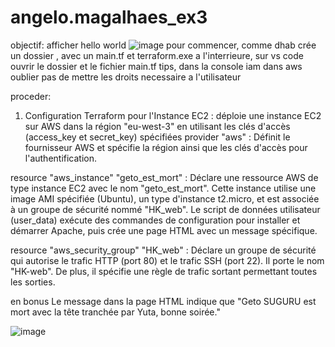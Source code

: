 # angelo.magalhaes_ex3
objectif: afficher hello world
![image](https://github.com/Lo0kii/angelo.magalhaes_ex3/assets/109228312/bcda9037-9faf-455b-8756-ad86d8e3ac11)
pour commencer, comme dhab crée un dossier , avec un main.tf et terraform.exe a l'interrieure, sur vs code ouvrir le dossier et le fichier main.tf
tips, dans la console iam dans aws oublier pas de mettre les droits necessaire a l'utilisateur 


proceder: 
1. Configuration Terraform pour l'Instance EC2 :
 déploie une instance EC2 sur AWS dans la région "eu-west-3" en utilisant les clés d'accès (access_key et secret_key) spécifiées
provider "aws" : Définit le fournisseur AWS et spécifie la région ainsi que les clés d'accès pour l'authentification.

resource "aws_instance" "geto_est_mort" : Déclare une ressource AWS de type instance EC2 avec le nom "geto_est_mort". Cette instance utilise une image AMI spécifiée (Ubuntu), un type d'instance t2.micro, et est associée à un groupe de sécurité nommé "HK_web". Le script de données utilisateur (user_data) exécute des commandes de configuration pour installer et démarrer Apache, puis crée une page HTML avec un message spécifique.

resource "aws_security_group" "HK_web" : Déclare un groupe de sécurité qui autorise le trafic HTTP (port 80) et le trafic SSH (port 22). Il porte le nom "HK-web". De plus, il spécifie une règle de trafic sortant permettant toutes les sorties.

en bonus Le message dans la page HTML indique que "Geto SUGURU est mort avec la tête tranchée par Yuta, bonne soirée."

   ![image](https://github.com/Lo0kii/angelo.magalhaes_ex3/assets/109228312/70761af5-bd46-464b-807e-3806c2ecc185)



